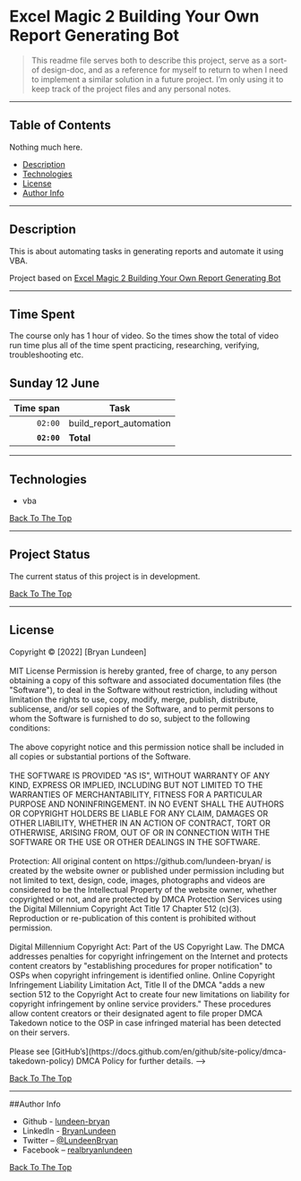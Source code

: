 # Excel Magic 2 Building Your Own Report Generating Bot


> This readme file serves both to describe this project, serve as a sort-of design-doc, and as a reference for myself to return to when I need to implement a similar solution in a future project. I’m only using it to keep track of the project files and any personal notes.

---

## Table of Contents

Nothing much here.

- [Description](#description)
- [Technologies](#technologies)
- [License](#license)
- [Author Info](#author-info)

---

## Description

This is about automating tasks in generating reports and automate it using VBA.

Project based on [Excel Magic 2 Building Your Own Report Generating Bot]( https://www.udemy.com/course/3427766/)

---

## Time Spent

The course only has 1 hour of video. So the times show the total of
video run time plus all of the time spent practicing, researching,
verifying, troubleshooting etc.

## Sunday 12 June

| Time span          | Task                    |
| -----------------: | ----------------------- |
|          `02:00`   | build_report_automation |
|        **`02:00`** | **Total**               |


---

## Technologies

- vba

[Back To The Top](#excel-magic-2-building-your-own-report-generating-bot)

---

## Project Status

The current status of this project is in development.

[Back To The Top](#excel-magic-2-building-your-own-report-generating-bot)

---

## License

<mitlicense>
Copyright &copy; [2022] [Bryan Lundeen]
<br/><br/>
MIT License
Permission is hereby granted, free of charge, to any person obtaining a copy of this software and associated documentation files (the "Software"), to deal in the Software without restriction, including without limitation the rights to use, copy, modify, merge, publish, distribute, sublicense, and/or sell copies of the Software, and to permit persons to whom the Software is furnished to do so, subject to the following conditions:
<br/><br/>
The above copyright notice and this permission notice shall be included in all copies or substantial portions of the Software.
<br/><br/>
THE SOFTWARE IS PROVIDED "AS IS", WITHOUT WARRANTY OF ANY KIND, EXPRESS OR IMPLIED, INCLUDING BUT NOT LIMITED TO THE WARRANTIES OF MERCHANTABILITY, FITNESS FOR A PARTICULAR PURPOSE AND NONINFRINGEMENT. IN NO EVENT SHALL THE AUTHORS OR COPYRIGHT HOLDERS BE LIABLE FOR ANY CLAIM, DAMAGES OR OTHER LIABILITY, WHETHER IN AN ACTION OF CONTRACT, TORT OR OTHERWISE, ARISING FROM, OUT OF OR IN CONNECTION WITH THE SOFTWARE OR THE USE OR OTHER DEALINGS IN THE SOFTWARE.
<br/><br/>
<mitlicense>
<!—
<dmca>
Protection: All original content on https://github.com/lundeen-bryan/ is created by the website owner or published under permission including but not limited to text, design, code, images, photographs and videos are considered to be the Intellectual Property of the website owner, whether copyrighted or not, and are protected by DMCA Protection Services using the Digital Millennium Copyright Act Title 17 Chapter 512 (c)(3). Reproduction or re-publication of this content is prohibited without permission.
<br/><br/>
Digital Millennium Copyright Act: Part of the US Copyright Law. The DMCA addresses penalties for copyright infringement on the Internet and protects content creators by "establishing procedures for proper notification" to OSPs when copyright infringement is identified online. Online Copyright Infringement Liability Limitation Act, Title II of the DMCA "adds a new section 512 to the Copyright Act to create four new limitations on liability for copyright infringement by online service providers." These procedures allow content creators or their designated agent to file proper DMCA Takedown notice to the OSP in case infringed material has been detected on their servers.
<br/><br/>
Please see [GitHub’s](https://docs.github.com/en/github/site-policy/dmca-takedown-policy) DMCA Policy for further details.
<dmca>
-->

[Back To The Top](#excel-magic-2-building-your-own-report-generating-bot)

---

##Author Info

- Github - [lundeen-bryan](https://github.com/lundeen-bryan)
- LinkedIn - [BryanLundeen](https://www.linkedin.com/in/bryanlundeen/)
- Twitter – [@LundeenBryan](https://twitter.com/LundeenBryan)
- Facebook – [realbryanlundeen](https://www.facebook.com/realbryanlundeen)

[Back To The Top](#excel-magic-2-building-your-own-report-generating-bot)

